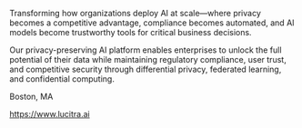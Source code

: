 Transforming how organizations deploy AI at scale—where privacy becomes a competitive advantage, compliance becomes automated, and AI models become trustworthy tools for critical business decisions.

Our privacy-preserving AI platform enables enterprises to unlock the full potential of their data while maintaining regulatory compliance, user trust, and competitive security through differential privacy, federated learning, and confidential computing.

Boston, MA

https://www.lucitra.ai
